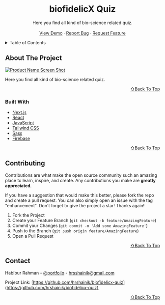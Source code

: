 <!-- PROJECT LOGO -->
<div align="center">
  <h1 align="center">biofidelicX Quiz</h1>

  <p align="center">
    Here you find all kind of bio-science related quiz.
    <br />
    <br />
    <a href="https://biofidelicx-quiz.vercel.app/">View Demo</a>
    ·
    <a href="https://github.com/hrshainik/biofidelicx-quiz/issues">Report Bug</a>
    ·
    <a href="https://github.com/hrshainik/biofidelicx-quiz/issues">Request Feature</a>
  </p>
</div>

<!-- TABLE OF CONTENTS -->
<details>
  <summary>Table of Contents</summary>
  <ol>
    <li>
      <a href="#about-the-project">About The Project</a>
      <ul>
        <li><a href="#built-with">Built With</a></li>
      </ul>
    </li>
    <li><a href="#contributing">Contributing</a></li>
    <li><a href="#contact">Contact</a></li>
  </ol>
</details>

<!-- ABOUT THE PROJECT -->

## About The Project

[![Product Name Screen Shot][product-screenshot]](https://biofidelicx-quiz.vercel.app/)

Here you find all kind of bio-science related quiz.

<p align="right"><a href="#top">⇧Back To Top</a></p>

### Built With

- [Next.js](https://nextjs.org/)
- [React](https://reactjs.org/)
- [JavaScript](https://developer.mozilla.org/en-US/docs/Web/JavaScript)
- [Tailwind CSS](https://tailwindcss.com/)
- [Sass](https://sass-lang.com/)
- [Firebase](https://firebase.google.com/)

<p align="right"><a href="#top">⇧Back To Top</a></p>

<!-- CONTRIBUTING -->

## Contributing

Contributions are what make the open source community such an amazing place to learn, inspire, and create. Any contributions you make are **greatly appreciated**.

If you have a suggestion that would make this better, please fork the repo and create a pull request. You can also simply open an issue with the tag "enhancement".
Don't forget to give the project a star! Thanks again!

1. Fork the Project
2. Create your Feature Branch (`git checkout -b feature/AmazingFeature`)
3. Commit your Changes (`git commit -m 'Add some AmazingFeature'`)
4. Push to the Branch (`git push origin feature/AmazingFeature`)
5. Open a Pull Request

<p align="right"><a href="#top">⇧Back To Top</a></p>

<!-- CONTACT -->

## Contact

Habibur Rahman - [@portfoilo](https://hrshainik.me) - hrsshainik@gmail.com

Project Link: [https://github.com/hrshainik/biofidelicx-quiz](https://github.com/hrshainik/biofidelicx-quiz)

<p align="right"><a href="#top">⇧Back To Top</a></p>

[product-screenshot]: public/product.jpg
